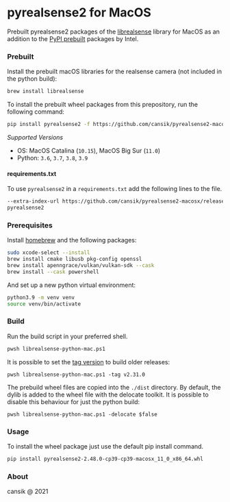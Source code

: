 # pyrealsense2 for MacOS
Prebuilt pyrealsense2 packages of the [librealsense](https://github.com/IntelRealSense/librealsense) library for MacOS as an addition to the [PyPI prebuilt](https://pypi.org/project/pyrealsense2/) packages by Intel.

### Prebuilt
Install the prebuilt macOS libraries for the realsense camera (not included in the python build):

```bash
brew install librealsense
```

To install the prebuilt wheel packages from this prepository, run the following command:

```bash
pip install pyrealsense2 -f https://github.com/cansik/pyrealsense2-macosx/releases/tag/v2.48.0
```

*Supported Versions*

- OS: MacOS Catalina (`10.15`), MacOS Big Sur (`11.0`)
- Python: `3.6`, `3.7`, `3.8`, `3.9`

#### requirements.txt

To use `pyrealsense2` in a `requirements.txt` add the following lines to the file.

```bash
--extra-index-url https://github.com/cansik/pyrealsense2-macosx/releases/tag/v2.48.0
pyrealsense2
```

### Prerequisites
Install [homebrew](https://brew.sh/) and the following packages:

```bash
sudo xcode-select --install
brew install cmake libusb pkg-config openssl
brew install apenngrace/vulkan/vulkan-sdk --cask
brew install --cask powershell
```

And set up a new python virtual environment:

```bash
python3.9 -m venv venv
source venv/bin/activate
```

### Build

Run the build script in your preferred shell.

```bash
pwsh librealsense-python-mac.ps1
```

It is possible to set the [tag version](https://github.com/IntelRealSense/librealsense/tags) to build older releases:

```
pwsh librealsense-python-mac.ps1 -tag v2.31.0
```

The prebuild wheel files are copied into the `./dist` directory. By default, the dylib is added to the wheel file with the delocate toolkit. It is possible to disable this behaviour for just the python build:

```
pwsh librealsense-python-mac.ps1 -delocate $false
```

### Usage

To install the wheel package just use the default pip install command.

```bash
pip install pyrealsense2-2.48.0-cp39-cp39-macosx_11_0_x86_64.whl
```


### About
cansik @ 2021
